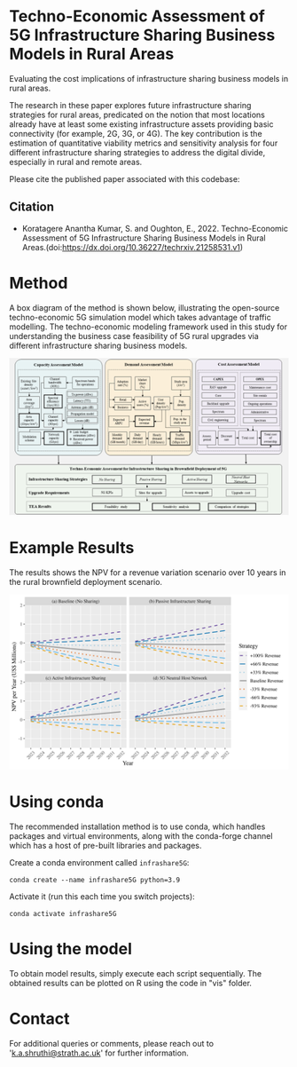 Techno-Economic Assessment of 5G Infrastructure Sharing Business Models in Rural Areas 
====

Evaluating the cost implications of infrastructure sharing business models in rural areas.

The research in these paper explores future infrastructure sharing strategies for rural areas, predicated on the notion that most locations already have at least some existing infrastructure assets providing basic connectivity (for example, 2G, 3G, or 4G). The key contribution is the estimation of quantitative viability metrics and sensitivity analysis for four different infrastructure sharing strategies to address the digital divide, especially in rural and remote areas. 

Please cite the published paper associated with this codebase:

Citation
---------

- Koratagere Anantha Kumar, S. and Oughton, E., 2022. Techno-Economic Assessment of 5G Infrastructure Sharing Business Models in Rural Areas.(doi:https://dx.doi.org/10.36227/techrxiv.21258531.v1)


Method
======
A box diagram of the method is shown below, illustrating the open-source techno-economic 5G simulation model which takes advantage of traffic modelling. The techno-economic modeling framework used in this study for understanding the business case feasibility of 5G rural upgrades via different infrastructure sharing business models.

<p align="center">
  <img src="/figures/method.png" />
</p>

Example Results
===============
The results shows the NPV for a revenue variation scenario over 10 years in the rural brownfield deployment scenario.
<p align="center">
  <img src="/figures/results.png" />
</p>

Using conda
==========

The recommended installation method is to use conda, which handles packages and virtual
environments, along with the conda-forge channel which has a host of pre-built libraries and packages.

Create a conda environment called `infrashare5G`:

    conda create --name infrashare5G python=3.9

Activate it (run this each time you switch projects):

    conda activate infrashare5G



Using the model
===============

To obtain model results, simply execute each script sequentially. The obtained results can be plotted on R using the code in "vis" folder.

Contact
=======

For additional queries or comments, please reach out to 'k.a.shruthi@strath.ac.uk' for further information.
